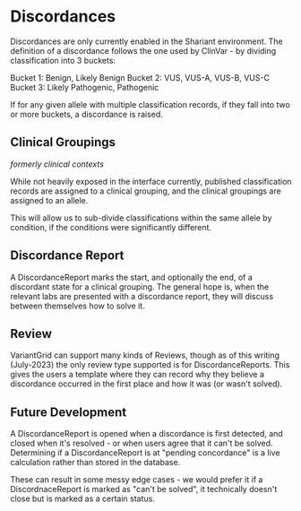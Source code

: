 # Discordances

Discordances are only currently enabled in the Shariant environment. The definition of a discordance follows the one used by ClinVar - by dividing classification into 3 buckets:

Bucket 1: Benign, Likely Benign
Bucket 2: VUS, VUS-A, VUS-B, VUS-C
Bucket 3: Likely Pathogenic, Pathogenic

If for any given allele with multiple classification records, if they fall into two or more buckets, a discordance is raised.

## Clinical Groupings
_formerly clinical contexts_

While not heavily exposed in the interface currently, published classification records are assigned to a clinical grouping, and the clinical groupings are assigned to an allele.

This will allow us to sub-divide classifications within the same allele by condition, if the conditions were significantly different.

## Discordance Report

A DiscordanceReport marks the start, and optionally the end, of a discordant state for a clinical grouping.
The general hope is, when the relevant labs are presented with a discordance report, they will discuss between themselves how to solve it.

## Review

VariantGrid can support many kinds of Reviews, though as of this writing (July-2023) the only review type supported is for DiscordanceReports. This gives the users a template where they can record why they believe a discordance occurred in the first place and how it was (or wasn't solved).

## Future Development

A DiscordanceReport is opened when a discordance is first detected, and closed when it's resolved - or when users agree that it can't be solved. Determining if a DiscordanceReport is at "pending concordance" is a live calculation rather than stored in the database.

These can result in some messy edge cases - we would prefer it if a DiscordnaceReport is marked as "can't be solved", it technically doesn't close but is marked as a certain status.